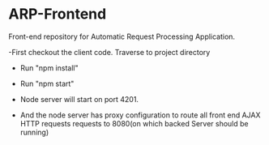 # ARP-Frontend
Front-end repository for Automatic Request Processing Application. 

-First checkout the client code. Traverse to project directory
- Run "npm install"
- Run "npm start"

- Node server will start on port 4201.
- And the node server has proxy configuration to route all front end AJAX HTTP requests requests to 8080(on which backed Server should be running)


